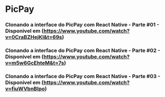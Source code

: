 # PicPay

### Clonando a interface do PicPay com React Native - Parte #01 - Disponivel em (https://www.youtube.com/watch?v=0CraBZHejKI&t=69s)

### Clonando a interface do PicPay com React Native - Parte #02 - Disponivel em (https://www.youtube.com/watch?v=m5w6GcEhteM&t=7s)

### Clonando a interface do PicPay com React Native - Parte #03 - Disponivel em (https://www.youtube.com/watch?v=fiuWVbnBIpo)
